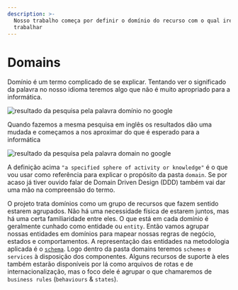 ```yaml
---
description: >-
  Nosso trabalho começa por definir o domínio do recurso com o qual iremos
  trabalhar
---
```


# Domains

Domínio é um termo complicado de se explicar. Tentando ver o significado da palavra no nosso idioma teremos algo que não é muito apropriado para a informática.

![resultado da pesquisa pela palavra dom&#xED;nio no google](https://github.com/quasarframeworkbrasil/skeleton-quasar-docs/tree/837016d4104c9c9d353b7091e5fbb7e128181839/.gitbook/assets/image-36.png)

Quando fazemos a mesma pesquisa em inglês os resultados dão uma mudada e começamos a nos aproximar do que é esperado para a informática

![resultado da pesquisa pela palavra domain no google](https://github.com/quasarframeworkbrasil/skeleton-quasar-docs/tree/837016d4104c9c9d353b7091e5fbb7e128181839/.gitbook/assets/image-39.png)

A definição acima `"a specified sphere of activity or knowledge"` é o que vou usar como referência para explicar o propósito da pasta `domain`. Se por acaso já tiver ouvido falar de Domain Driven Design \(DDD\) também vai dar uma mão na compreensão do termo.

O projeto trata domínios como um grupo de recursos que fazem sentido estarem agrupados. Não há uma necessidade física de estarem juntos, mas há uma certa familiaridade entre eles. O que está em cada domínio é geralmente cunhado como entidade ou `entity`. Então vamos agrupar nossas entidades em domínios para mapear nossas regras de negócio, estados e comportamentos. A representação das entidades na metodologia aplicada é o [`schema`](schema.md). Logo dentro da pasta domains teremos `schemes` e `services` à disposição dos componentes. Alguns recursos de suporte à eles também estarão disponíveis por lá como arquivos de rotas e de internacionalização, mas o foco dele é agrupar o que chamaremos de `business rules` \(`behaviours` & `states`\).

